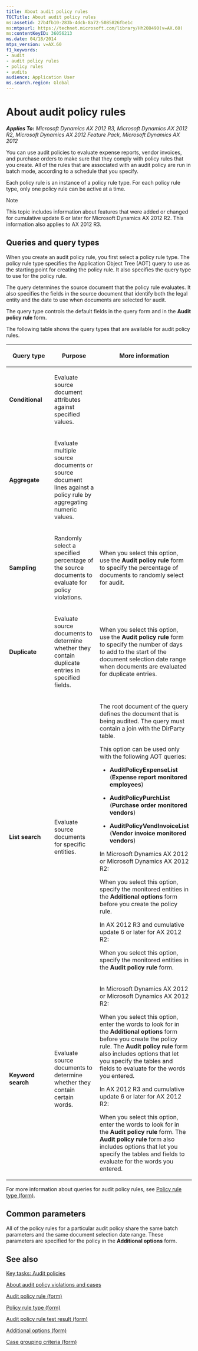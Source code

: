 ```yaml
---
title: About audit policy rules
TOCTitle: About audit policy rules
ms:assetid: 27b4fb10-283b-4dcb-8a72-5085826fbe1c
ms:mtpsurl: https://technet.microsoft.com/library/Hh208490(v=AX.60)
ms:contentKeyID: 36056213
ms.date: 04/18/2014
mtps_version: v=AX.60
f1_keywords:
- audit
- audit policy rules
- policy rules
- audits
audience: Application User
ms.search.region: Global
---
```


# About audit policy rules 


_**Applies To:** Microsoft Dynamics AX 2012 R3, Microsoft Dynamics AX 2012 R2, Microsoft Dynamics AX 2012 Feature Pack, Microsoft Dynamics AX 2012_

You can use audit policies to evaluate expense reports, vendor invoices, and purchase orders to make sure that they comply with policy rules that you create. All of the rules that are associated with an audit policy are run in batch mode, according to a schedule that you specify.

Each policy rule is an instance of a policy rule type. For each policy rule type, only one policy rule can be active at a time.


> [!NOTE]
> <P>This topic includes information about features that were added or changed for cumulative update 6 or later for Microsoft Dynamics AX 2012 R2. This information also applies to AX 2012 R3.</P>



## Queries and query types

When you create an audit policy rule, you first select a policy rule type. The policy rule type specifies the Application Object Tree (AOT) query to use as the starting point for creating the policy rule. It also specifies the query type to use for the policy rule.

The query determines the source document that the policy rule evaluates. It also specifies the fields in the source document that identify both the legal entity and the date to use when documents are selected for audit.

The query type controls the default fields in the query form and in the **Audit policy rule** form.

The following table shows the query types that are available for audit policy rules.

<table>
<colgroup>
<col style="width: 33%" />
<col style="width: 33%" />
<col style="width: 33%" />
</colgroup>
<thead>
<tr class="header">
<th><p><strong>Query type</strong></p></th>
<th><p>Purpose</p></th>
<th><p>More information</p></th>
</tr>
</thead>
<tbody>
<tr class="odd">
<td><p><strong>Conditional</strong></p></td>
<td><p>Evaluate source document attributes against specified values.</p></td>
<td><p></p></td>
</tr>
<tr class="even">
<td><p><strong>Aggregate</strong></p></td>
<td><p>Evaluate multiple source documents or source document lines against a policy rule by aggregating numeric values.</p></td>
<td><p></p></td>
</tr>
<tr class="odd">
<td><p><strong>Sampling</strong></p></td>
<td><p>Randomly select a specified percentage of the source documents to evaluate for policy violations.</p></td>
<td><p>When you select this option, use the <strong>Audit policy rule</strong> form to specify the percentage of documents to randomly select for audit.</p></td>
</tr>
<tr class="even">
<td><p><strong>Duplicate</strong></p></td>
<td><p>Evaluate source documents to determine whether they contain duplicate entries in specified fields.</p></td>
<td><p>When you select this option, use the <strong>Audit policy rule</strong> form to specify the number of days to add to the start of the document selection date range when documents are evaluated for duplicate entries.</p></td>
</tr>
<tr class="odd">
<td><p><strong>List search</strong></p></td>
<td><p>Evaluate source documents for specific entities.</p></td>
<td><p>The root document of the query defines the document that is being audited. The query must contain a join with the DirParty table.</p>
<p>This option can be used only with the following AOT queries:</p>
<ul>
<li><p><strong>AuditPolicyExpenseList</strong> (<strong>Expense report monitored employees</strong>)</p></li>
<li><p><strong>AuditPolicyPurchList</strong> (<strong>Purchase order monitored vendors</strong>)</p></li>
<li><p><strong>AuditPolicyVendInvoiceList</strong> (<strong>Vendor invoice monitored vendors</strong>)</p></li>
</ul>
<p>In Microsoft Dynamics AX 2012 or Microsoft Dynamics AX 2012 R2:</p>
<p>When you select this option, specify the monitored entities in the <strong>Additional options</strong> form before you create the policy rule.</p>
<p>In AX 2012 R3 and cumulative update 6 or later for AX 2012 R2:</p>
<p>When you select this option, specify the monitored entities in the <strong>Audit policy rule</strong> form.</p></td>
</tr>
<tr class="even">
<td><p><strong>Keyword search</strong></p></td>
<td><p>Evaluate source documents to determine whether they contain certain words.</p></td>
<td><p>In Microsoft Dynamics AX 2012 or Microsoft Dynamics AX 2012 R2:</p>
<p>When you select this option, enter the words to look for in the <strong>Additional options</strong> form before you create the policy rule. The <strong>Audit policy rule</strong> form also includes options that let you specify the tables and fields to evaluate for the words you entered.</p>
<p>In AX 2012 R3 and cumulative update 6 or later for AX 2012 R2:</p>
<p>When you select this option, enter the words to look for in the <strong>Audit policy rule</strong> form. The <strong>Audit policy rule</strong> form also includes options that let you specify the tables and fields to evaluate for the words you entered.</p></td>
</tr>
</tbody>
</table>


For more information about queries for audit policy rules, see [Policy rule type (form)](https://technet.microsoft.com/library/hh208562\(v=ax.60\)).

## Common parameters

All of the policy rules for a particular audit policy share the same batch parameters and the same document selection date range. These parameters are specified for the policy in the **Additional options** form.

## See also

[Key tasks: Audit policies](key-tasks-audit-policies.md)

[About audit policy violations and cases](about-audit-policy-violations-and-cases.md)

[Audit policy rule (form)](https://technet.microsoft.com/library/hh209490\(v=ax.60\))

[Policy rule type (form)](https://technet.microsoft.com/library/hh208562\(v=ax.60\))

[Audit policy rule test result (form)](https://technet.microsoft.com/library/hh208603\(v=ax.60\))

[Additional options (form)](https://technet.microsoft.com/library/hh227519\(v=ax.60\))

[Case grouping criteria (form)](https://technet.microsoft.com/library/hh209729\(v=ax.60\))

  


